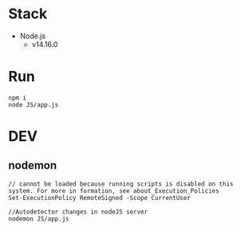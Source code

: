 # Stack
- Node.js
    - v14.16.0

# Run
```
npm i
node JS/app.js
```

# DEV

## nodemon
```
// cannot be loaded because running scripts is disabled on this system. For more in formation, see about_Execution_Policies
Set-ExecutionPolicy RemoteSigned -Scope CurrentUser

//Autodetector changes in nodeJS server
nodemon JS/app.js
```